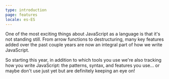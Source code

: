 ```yaml
---
type: introduction
page: features
locale: es-ES
---
```


One of the most exciting things about JavaScript as a language is that it's not standing still. From arrow functions to destructuring, many key features added over the past couple years are now an integral part of how we write JavaScript.

So starting this year, in addition to which tools you use we're also tracking how you write JavaScript: the patterns, syntax, and features you use… or maybe don't use just yet but are definitely keeping an eye on!